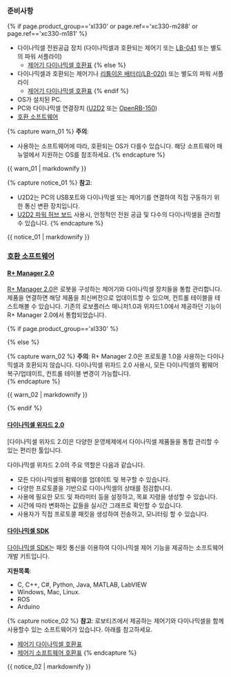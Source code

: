 
### 준비사항

{% if page.product_group=='xl330' or page.ref=='xc330-m288' or page.ref=='xc330-m181' %}
- 다이나믹셀 전원공급 장치 (다이나믹셀과 호환되는 제어기 또는 [LB-041](https://www.robotis.com/model/search.php?sfl=wr_subject%7C%7Cwr_content&stx=LB-041) 또는 별도의 파워 서플라이)
  - [제어기 다이나믹셀 호환표](/docs/kr/parts/controller/controller_compatibility/#다이나믹셀-호환표)
{% else %}
- 다이나믹셀과 호환되는 제어기나 [리튬이온 배터리(LB-020)](https://www.robotis.com/shop/item.php?it_id=903-0277-000) 또는 별도의 파워 서플라이
  - [제어기 다이나믹셀 호환표](/docs/kr/parts/controller/controller_compatibility/#다이나믹셀-호환표)
{% endif %}
- OS가 설치된 PC.
- PC와 다이나믹셀 연결장치 ([U2D2] 또는 [OpenRB-150])
- [호환 소프트웨어](#호환-소프트웨어)



{% capture warn_01 %}
**주의**: 
- 사용하는 소프트웨어에 따라, 호환되는 OS가 다를수 있습니다. 해당 소프트웨어 매뉴얼에서 지원하는 OS를 참조하세요. 
{% endcapture %}
<div class="notice--warning">{{ warn_01 | markdownify }}</div>

{% capture notice_01 %}
**참고**: 
- U2D2는 PC의 USB포트와 다이나믹셀 또는 제어기를 연결하여 직접 구동하기 위한 통신 변환 장치입니다.
- [U2D2 파워 허브 보드](/docs/kr/parts/interface/u2d2_power_hub/) 사용시, 안정적인 전원 공급 및 다수의 다이나믹셀을 관리할수 있습니다.
{% endcapture %}
<div class="notice">{{ notice_01 | markdownify }}</div>

### [호환 소프트웨어](#호환-소프트웨어)

#### [R+ Manager 2.0](#r-manger-20)

[R+ Manager 2.0]은 로봇을 구성하는 제어기와 다이나믹셀 장치들을 통합 관리합니다.
제품을 연결하면 해당 제품을 최신버전으로 업데이트할 수 있으며, 컨트롤 테이블을 테스트해볼 수 있습니다.
기존의 로보플러스 매니저1.0과 위자드1.0에서 제공하던 기능이 R+ Manager 2.0에서 통합되었습니다.

{% if page.product_group=='xl330' %}

{% else %}

{% capture warn_02 %}
**주의**: R+ Manager 2.0은 프로토콜 1.0을 사용하는 다이나믹셀과 호환되지 않습니다. 다이나믹셀 위자드 2.0 사용시, 모든 다이나믹셀의 펌웨어 복구/업데이트, 컨트롤 테이블 변경이 가능합니다.  
{% endcapture %}
<div class="notice--warning">{{ warn_02 | markdownify }}</div>

{% endif %}

#### [다이나믹셀 위자드 2.0](#다이나믹셀-위자드-20)

[다이나믹셀 위자드 2.0]은 다양한 운영체제에서 다이나믹셀 제품들을 통합 관리할 수 있는 편리한 툴입니다.

다이나믹셀 위자드 2.0의 주요 역할은 다음과 같습니다.

- 모든 다이나믹셀의 펌웨어를 업데이트 및 복구할 수 있습니다.
- 다양한 프로토콜을 기반으로 다이나믹셀의 상태를 점검합니다.
- 사용에 필요한 모드 및 파라미터 등을 설정하고, 목표 지령을 생성할 수 있습니다.
- 시간에 따라 변화하는 값들을 실시간 그래프로 확인할 수 있습니다.
- 사용자가 직접 프로토콜 패킷을 생성하여 전송하고, 모니터링 할 수 있습니다.

#### [다이나믹셀 SDK](#다이나믹셀-sdk)

[다이나믹셀 SDK]는 패킷 통신을 이용하여 다이나믹셀 제어 기능을 제공하는 소프트웨어 개발 키트입니다.  

**지원목록**:
- C, C++, C#, Python, Java, MATLAB, LabVIEW
- Windows, Mac, Linux. 
- ROS
- Arduino

{% capture notice_02 %}
**참고**: 로보티즈에서 제공하는 제어기와 다이나믹셀을 함께사용할수 있는 소프트웨어가 있습니다. 아래를 참고하세요.
- [제어기 다이나믹셀 호환표](/docs/kr/parts/controller/controller_compatibility/#다이나믹셀-호환표)
- [제어기 소프트웨어 호환표](/docs/kr/parts/controller/controller_compatibility/#소프트웨어-호환표)
{% endcapture %}
<div class="notice">{{ notice_02 | markdownify }}</div>

[U2D2]: /docs/kr/parts/interface/u2d2/
[OpenRB-150]: /docs/kr/parts/controller/openrb-150/
[로보플러스 매니저]: /docs/kr/software/rplus1/manager/
[R+ Manager 2.0]: /docs/kr/software/rplus2/manager/
[다이나믹셀 SDK]: /docs/kr/software/dynamixel/dynamixel_sdk/overview/
[다이나믹셀 워크벤치]: /docs/kr/software/dynamixel/dynamixel_workbench/
[다니아믹셀 위자드 2.0]: /docs/kr/software/dynamixel/dynamixel_wizard2/
